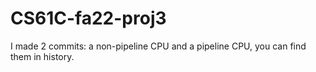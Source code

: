 # CS61C-fa22-proj3

I made 2 commits: a non-pipeline CPU and a pipeline CPU, you can find them in history.